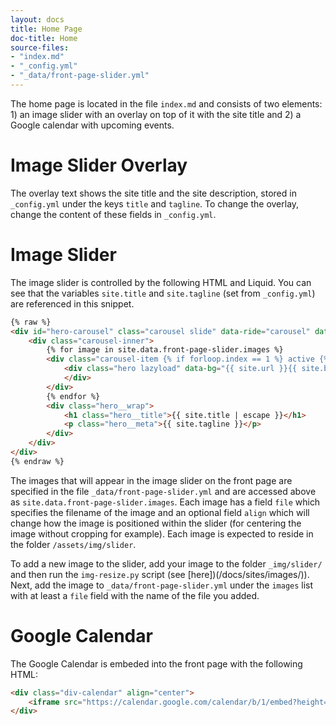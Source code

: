 ```yaml
---
layout: docs
title: Home Page
doc-title: Home
source-files:
- "index.md"
- "_config.yml"
- "_data/front-page-slider.yml"
---
```


The home page is located in the file `index.md` and consists of two elements: 1) an image slider with an overlay on top of it with the site title and 2) a Google calendar with upcoming events.

# Image Slider Overlay

The overlay text shows the site title and the site description, stored in `_config.yml` under the keys `title` and `tagline`. To change the overlay, change the content of these fields in `_config.yml`.

# Image Slider

The image slider is controlled by the following HTML and Liquid. You can see that the variables `site.title` and `site.tagline` (set from `_config.yml`) are referenced in this snippet.
```html
{% raw %}
<div id="hero-carousel" class="carousel slide" data-ride="carousel" data-pause="false" data-interval="7000">
    <div class="carousel-inner">
        {% for image in site.data.front-page-slider.images %}
        <div class="carousel-item {% if forloop.index == 1 %} active {% endif %}">
            <div class="hero lazyload" data-bg="{{ site.url }}{{ site.baseurl }}/assets/img/slider/{{ image.file }}" {% if image.align %}style="background-position: {{ image.align }};"{% endif %}> 
            </div>
        </div>
        {% endfor %}
        <div class="hero__wrap">
            <h1 class="hero__title">{{ site.title | escape }}</h1>
            <p class="hero__meta">{{ site.tagline }}</p>
        </div>
    </div>
</div>
{% endraw %}
```

The images that will appear in the image slider on the front page are specified in the file `_data/front-page-slider.yml` and are accessed above as `site.data.front-page-slider.images`. Each image has a field `file` which specifies the filename of the image and an optional field `align` which will change how the image is positioned within the slider (for centering the image without cropping for example). Each image is expected to reside in the folder `/assets/img/slider`. 

To add a new image to the slider, add your image to the folder `_img/slider/` and then run the `img-resize.py` script (see [here])(/docs/sites/images/)). Next, add the image to `_data/front-page-slider.yml` under the `images` list with at least a `file` field with the name of the file you added.

# Google Calendar

The Google Calendar is embeded into the front page with the following HTML:

```html
<div class="div-calendar" align="center">
    <iframe src="https://calendar.google.com/calendar/b/1/embed?height=600&amp;wkst=1&amp;bgcolor=%23FFFFFF&amp;src=virginia.edu_2n5ng0l77qnkib1b4o731sb6ag%40group.calendar.google.com&amp;color=%232952A3&amp;ctz=America%2FNew_York" style="border-width:0" width="800" height="600" frameborder="0" scrolling="no"></iframe> 
</div>
```
